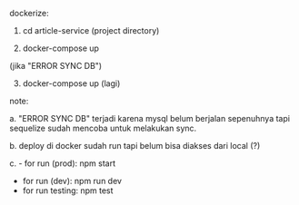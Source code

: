 dockerize:

1. cd article-service (project directory)

2. docker-compose up

(jika "ERROR SYNC DB")

3. docker-compose up (lagi)

note:

a. "ERROR SYNC DB" terjadi karena mysql belum berjalan sepenuhnya tapi sequelize sudah mencoba untuk melakukan sync.

b. deploy di docker sudah run tapi belum bisa diakses dari local (?)

c. - for run (prod): npm start
   - for run (dev): npm run dev
   - for run testing: npm test
